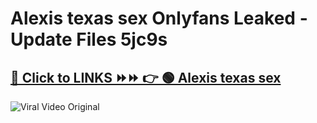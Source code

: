
 # Alexis texas sex Onlyfans Leaked - Update Files 5jc9s

## <h2><a href="https://clipsfans.com/Alexis_texas_sex&ref=git">🔗 Click to LINKS ⏩⏩ 👉 🟢 Alexis texas sex </a></h2>

<a href="https://clipsfans.com/Alexis_texas_sex&ref=git" rel="nofollow" data-target="animated-image.originalLink"><img src="https://i.ibb.co.com/xMMVF88/686577567.gif" alt="Viral Video Original" style="max-width: 100%; display: inline-block;" data-target="animated-image.originalImage"></a>

